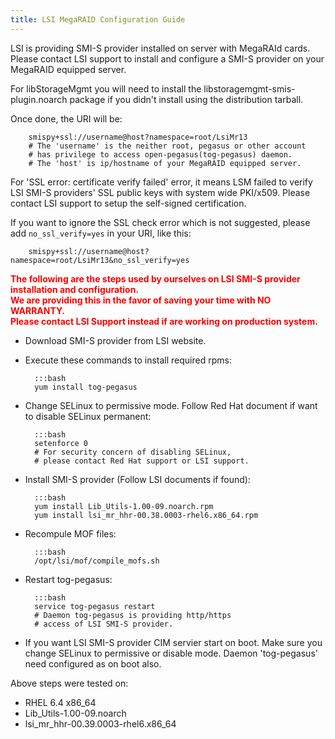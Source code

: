 ```yaml
---
title: LSI MegaRAID Configuration Guide
---
```

LSI is providing SMI-S provider installed on server with MegaRAId cards.
Please contact LSI support to install and configure a SMI-S provider on
your MegaRAID equipped server.

For libStorageMgmt you will need to install the
libstoragemgmt-smis-plugin.noarch package if you didn't install using the
distribution tarball.

Once done, the URI will be:

        smispy+ssl://username@host?namespace=root/LsiMr13
        # The 'username' is the neither root, pegasus or other account
        # has privilege to access open-pegasus(tog-pegasus) daemon.
        # The 'host' is ip/hostname of your MegaRAID equipped server.

For 'SSL error: certificate verify failed' error, it means LSM failed to
verify LSI SMI-S providers' SSL public keys with system wide PKI/x509.
Please contact LSI support to setup the self-signed certification.

If you want to ignore the SSL check error which is not suggested, please
add `no_ssl_verify=yes` in your URI, like this:

```
    smispy+ssl://username@host?namespace=root/LsiMr13&no_ssl_verify=yes
```

<p style="color: red">
<b>
The following are the steps used by ourselves on LSI SMI-S provider
<br>
installation and configuration.
<br>
We are providing this in the favor of saving your time with NO WARRANTY.
<br>
Please contact LSI Support instead if are working on production system.
</b>
</p>

* Download SMI-S provider from LSI website.
* Execute these commands to install required rpms:

        :::bash
        yum install tog-pegasus

* Change SELinux to permissive mode.
  Follow Red Hat document if want to disable SELinux permanent:

        :::bash
        setenforce 0
        # For security concern of disabling SELinux,
        # please contact Red Hat support or LSI support.

* Install SMI-S provider (Follow LSI documents if found):

        :::bash
        yum install Lib_Utils-1.00-09.noarch.rpm
        yum install lsi_mr_hhr-00.38.0003-rhel6.x86_64.rpm

* Recompule MOF files:

        :::bash
        /opt/lsi/mof/compile_mofs.sh

* Restart tog-pegasus:

        :::bash
        service tog-pegasus restart
        # Daemon tog-pegasus is providing http/https
        # access of LSI SMI-S provider.

* If you want LSI SMI-S provider CIM servier start on boot.
  Make sure you change SELinux to permissive or disable mode.
  Daemon 'tog-pegasus' need configured as on boot also.


Above steps were tested on:

* RHEL 6.4 x86_64
* Lib_Utils-1.00-09.noarch
* lsi_mr_hhr-00.39.0003-rhel6.x86_64
